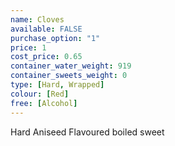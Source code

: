 ```yaml
---
name: Cloves
available: FALSE
purchase_option: "1"
price: 1
cost_price: 0.65
container_water_weight: 919
container_sweets_weight: 0
type: [Hard, Wrapped]
colour: [Red]
free: [Alcohol]
---
```

Hard Aniseed Flavoured boiled sweet